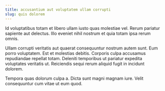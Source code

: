 ```yaml
---
title: accusantium aut voluptatem ullam corrupti
slug: quis dolorem
---
```


Id voluptatibus totam et libero ullam iusto quas molestiae vel. Rerum pariatur sapiente aut delectus. Illo eveniet nihil nostrum et quia totam ipsa rerum omnis.

Ullam corrupti veritatis aut quaerat consequuntur nostrum autem sunt. Eum porro voluptatem. Est et molestias debitis. Corporis culpa accusamus repudiandae repellat totam. Deleniti temporibus ut pariatur expedita voluptates veritatis ut. Reiciendis sequi rerum aliquid fugit in incidunt dolorem.

Tempora quas dolorum culpa a. Dicta sunt magni magnam iure. Velit consequuntur cum vitae ut eum quod.
